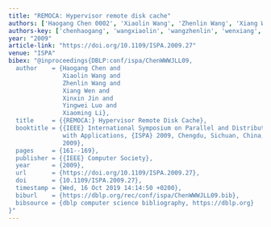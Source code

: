 ```yaml
---
title: "REMOCA: Hypervisor remote disk cache"
authors: ['Haogang Chen 0002', 'Xiaolin Wang', 'Zhenlin Wang', 'Xiang Wen', 'Xinxin Jin', 'Yingwei Luo', 'Xiaoming Li']
authors-key: ['chenhaogang', 'wangxiaolin', 'wangzhenlin', 'wenxiang', 'jinxinxin', 'luoyingwei', 'lixiaoming']
year: "2009"
article-link: "https://doi.org/10.1109/ISPA.2009.27"
venue: "ISPA"
bibex: "@inproceedings{DBLP:conf/ispa/ChenWWWJLL09,
  author    = {Haogang Chen and
               Xiaolin Wang and
               Zhenlin Wang and
               Xiang Wen and
               Xinxin Jin and
               Yingwei Luo and
               Xiaoming Li},
  title     = {{REMOCA:} Hypervisor Remote Disk Cache},
  booktitle = {{IEEE} International Symposium on Parallel and Distributed Processing
               with Applications, {ISPA} 2009, Chengdu, Sichuan, China, 10-12 August
               2009},
  pages     = {161--169},
  publisher = {{IEEE} Computer Society},
  year      = {2009},
  url       = {https://doi.org/10.1109/ISPA.2009.27},
  doi       = {10.1109/ISPA.2009.27},
  timestamp = {Wed, 16 Oct 2019 14:14:50 +0200},
  biburl    = {https://dblp.org/rec/conf/ispa/ChenWWWJLL09.bib},
  bibsource = {dblp computer science bibliography, https://dblp.org}
}"
---
```

